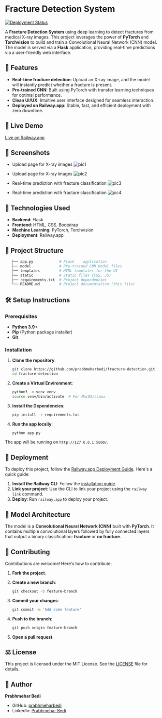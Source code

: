 # Fracture Detection System 

[![Deployment Status](https://img.shields.io/badge/Deployment-Active-green)](https://web-production-e4a9.up.railway.app/)

A **Fracture Detection System** using deep learning to detect fractures from medical X-ray images. This project leverages the power of **PyTorch** and **Torchvision** to build and train a Convolutional Neural Network (CNN) model. The model is served via a **Flask** application, providing real-time predictions via a user-friendly web interface.

## 🌟 Features

- **Real-time fracture detection**: Upload an X-ray image, and the model will instantly predict whether a fracture is present.
- **Pre-trained CNN**: Built using PyTorch with transfer learning techniques for optimal performance.
- **Clean UI/UX**: Intuitive user interface designed for seamless interaction.
- **Deployed on Railway.app**: Stable, fast, and efficient deployment with zero downtime.

## 🚀 Live Demo

[Live on Railway.app](https://web-production-e4a9.up.railway.app/)

## 📸 Screenshots

- Upload page for X-ray images
![pic1](https://github.com/prabhmeharbedi/fracture-detection/blob/main/images/pic1.png?raw=true)

- Upload page for X-ray images
![pic2](https://github.com/prabhmeharbedi/fracture-detection/blob/main/images/pic2.png?raw=true)

- Real-time prediction with fracture classification
![pic3](https://github.com/prabhmeharbedi/fracture-detection/blob/main/images/pic3.png?raw=true)

- Real-time prediction with fracture classification
![pic4](https://github.com/prabhmeharbedi/fracture-detection/blob/main/images/pic4.png?raw=true)

## 🔧 Technologies Used

- **Backend**: Flask
- **Frontend**: HTML, CSS, Bootstrap
- **Machine Learning**: PyTorch, Torchvision
- **Deployment**: Railway.app

## 📂 Project Structure

```bash
   ├── app.py            # Flask    application
   ├── model             # Pre-trained CNN model files
   ├── templates         # HTML templates for the UI
   ├── static            # Static files (CSS, JS)
   ├── requirements.txt  # Project dependencies
   └── README.md         # Project documentation (this file)
```

## 🛠️ Setup Instructions

### Prerequisites

- **Python 3.9+**
- **Pip** (Python package installer)
- **Git**

### Installation

1. **Clone the repository**:

   ```bash
   git clone https://github.com/prabhmeharbedi/fracture-detection.git
   cd fracture-detection

2. **Create a Virtual Environment**:

   ```bash
   python3 -m venv venv
   source venv/bin/activate  # For MacOS/Linux

3. **Install the Dependencies**:

   ```bash
   pip install -r requirements.txt

4. **Run the app locally**:

   ```bash
   python app.py

The app will be running on `http://127.0.0.1:5000/`.

## 🚀 Deployment

To deploy this project, follow the [Railway.app Deployment Guide](https://railway.app/docs/deployments). Here's a quick guide:

1. **Install the Railway CLI**: Follow the [installation guide](https://railway.app/docs/cli).
2. **Link your project**: Use the CLI to link your project using the `railway link` command.
3. **Deploy**: Run `railway.app` to deploy your project.

## 🧠 Model Architecture

The model is a **Convolutional Neural Network (CNN)** built with **PyTorch**. It contains multiple convolutional layers followed by fully connected layers that output a binary classification: **fracture** or **no fracture**.

## 🤝 Contributing

Contributions are welcome! Here's how to contribute:

1. **Fork the project**.

2. **Create a new branch**:
   ```bash
   git checkout -b feature-branch

3. **Commit your changes**:
   ```bash
   git commit -m 'Add some feature'

4. **Push to the branch**:
   ```bash
   git push origin feature-branch

5. **Open a pull request**.


## ⚖️ License

This project is licensed under the MIT License. See the [LICENSE](LICENSE) file for details.

## 👤 Author

**Prabhmehar Bedi**

- GitHub: [prabhmeharbedi](https://github.com/prabhmeharbedi)
- LinkedIn: [Prabhmehar Bedi](https://www.linkedin.com/in/prabhmeharbedi/)

